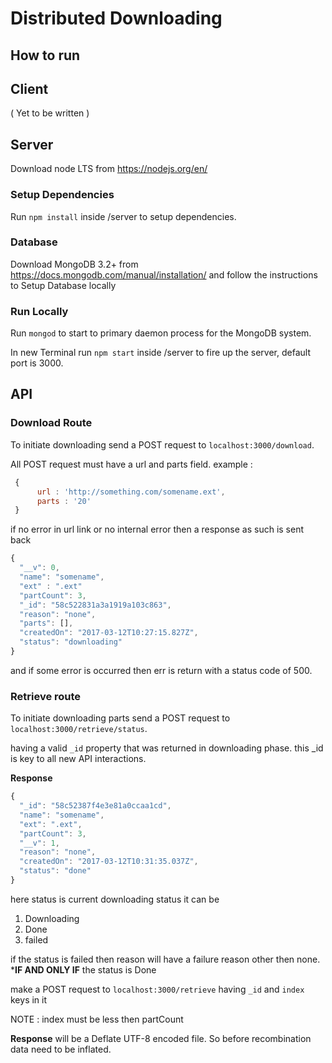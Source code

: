 # Distributed Downloading

## How to run
## Client
   ( Yet to be written )
## Server
Download node LTS from https://nodejs.org/en/ 
### Setup Dependencies
Run `npm install` inside /server  to setup dependencies.

### Database
Download MongoDB 3.2+ from https://docs.mongodb.com/manual/installation/ and follow the instructions to Setup Database locally

### Run Locally
Run `mongod` to start to primary daemon process for the MongoDB system.

In new Terminal run `npm start` inside /server to fire up the server, default port is 3000.
 
## API

### Download Route

To initiate downloading send a POST request to `localhost:3000/download`.

  All POST request must have a url and parts field.
  example : 
  
  ``` javascript
   {
        url : 'http://something.com/somename.ext',
        parts : '20'
   }
   ```
   
   if no error in url link or no internal error then a response as such is sent back
   ``` javascript
   {
     "__v": 0,
     "name": "somename",
     "ext" : ".ext"
     "partCount": 3,
     "_id": "58c522831a3a1919a103c863",
     "reason": "none",
     "parts": [],
     "createdOn": "2017-03-12T10:27:15.827Z",
     "status": "downloading"
   }
   ```
   and if some error is occurred then err is return with a status code of 500.
   
### Retrieve route

To initiate downloading parts send a POST request to `localhost:3000/retrieve/status`.

having a valid `_id` property that was returned in downloading phase. this _id is key to all new API interactions.

**Response**

``` javascript
{
  "_id": "58c52387f4e3e81a0ccaa1cd",
  "name": "somename",
  "ext": ".ext",
  "partCount": 3,
  "__v": 1,
  "reason": "none",
  "createdOn": "2017-03-12T10:31:35.037Z",
  "status": "done"
}
```
here status is current downloading status it can be

1. Downloading
2. Done
3. failed

if the status is failed then reason will have a failure reason other then none.
***IF AND ONLY IF** the status is Done

make a POST request to `localhost:3000/retrieve` having `_id` and `index` keys in it
 
 NOTE : index must be less then partCount
 
 **Response** will be a Deflate UTF-8 encoded file. So before recombination data need to be inflated.
  

   
   
  
                